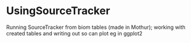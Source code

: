 # UsingSourceTracker
Running SourceTracker from biom tables (made in Mothur); working with created tables and writing out so can plot eg in ggplot2
